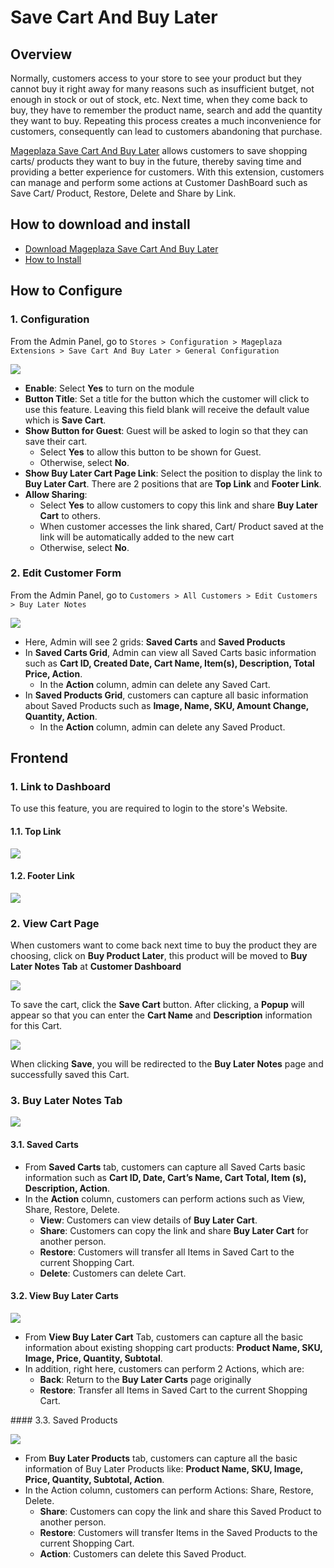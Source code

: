 # Save Cart And Buy Later

## Overview

Normally, customers access to your store to see your product but they cannot buy it right away for many reasons such as insufficient butget, not enough in stock or out of stock, etc. Next time, when they come back to buy, they have to remember the product name, search and add the quantity they want to buy. Repeating this process creates a much inconvenience for customers, consequently can lead to customers abandoning that purchase. 

[Mageplaza Save Cart And Buy Later](https://www.mageplaza.com/magento-2-save-cart-and-buy-later/) allows customers to save shopping carts/ products they want to buy in the future, thereby saving time and providing a better experience for customers. With this extension, customers can manage and perform some actions at Customer DashBoard such as Save Cart/ Product, Restore, Delete and Share by Link.

## How to download and install

- [Download Mageplaza Save Cart And Buy Later](https://www.mageplaza.com/magento-2-save-cart-and-buy-later/)
- [How to Install](https://www.mageplaza.com/install-magento-2-extension/)



## How to Configure

### 1. Configuration

From the Admin Panel, go to `Stores > Configuration > Mageplaza Extensions > Save Cart And Buy Later > General Configuration`

![](https://i.imgur.com/X6OBWMc.png)


- **Enable**: Select **Yes** to turn on the module
- **Button Title**: Set a title for the button which the customer will click to use this feature. Leaving this field blank will receive the default value which is **Save Cart**.
- **Show Button for Guest**: Guest will be asked to login so that they can save their cart. 
  - Select **Yes** to allow this button to be shown for Guest.
  - Otherwise, select **No**.
- **Show Buy Later Cart Page Link**: Select the position to display the link to **Buy Later Cart**. There are 2 positions that are **Top Link** and **Footer Link**.
- **Allow Sharing**:
  - Select **Yes** to allow customers to copy this link and share **Buy Later Cart** to others.
  - When customer accesses the link shared, Cart/ Product saved at the link will be automatically added to the new cart
  - Otherwise, select **No**.

### 2. Edit Customer Form

From the Admin Panel, go to `Customers > All Customers > Edit Customers > Buy Later Notes`

![](https://i.imgur.com/gBfiwFH.png)

- Here, Admin will see 2 grids: **Saved Carts** and **Saved Products**
- In **Saved Carts Grid**, Admin can view all Saved Carts basic information such as **Cart ID, Created Date, Cart Name, Item(s), Description, Total Price, Action**.
  - In the **Action** column, admin can delete any Saved Cart.
- In **Saved Products Grid**, customers can capture all basic information about Saved Products such as **Image, Name, SKU, Amount Change, Quantity, Action**.
  - In the **Action** column, admin can delete any Saved Product.


## Frontend

### 1. Link to Dashboard

To use this feature, you are required to login to the store's Website.

#### 1.1. Top Link

![](https://i.imgur.com/EmiXK2n.png)

#### 1.2. Footer Link

![](https://i.imgur.com/yTHzaZK.png)


### 2. View Cart Page

When customers want to come back next time to buy the product they are choosing, click on **Buy Product Later**, this product will be moved to **Buy Later Notes Tab** at **Customer Dashboard**

![](https://i.imgur.com/Rv7IMWO.png)

To save the cart, click the **Save Cart** button. After clicking, a **Popup** will appear so that you can enter the **Cart Name** and **Description** information for this Cart.

![](https://i.imgur.com/8B6LLwd.png)

When clicking **Save**, you will be redirected to the **Buy Later Notes** page and successfully saved this Cart.

### 3. Buy Later Notes Tab

![](https://i.imgur.com/nzwzlmp.png)

#### 3.1. Saved Carts

- From **Saved Carts** tab, customers can capture all Saved Carts basic information such as **Cart ID, Date, Cart’s Name, Cart Total, Item (s), Description, Action**.
- In the **Action** column, customers can perform actions such as View, Share, Restore, Delete.
  - **View**: Customers can view details of **Buy Later Cart**.
  - **Share**: Customers can copy the link and share **Buy Later Cart** for another person.
  - **Restore**: Customers will transfer all Items in Saved Cart to the current Shopping Cart.
  - **Delete**: Customers can delete Cart.


#### 3.2. View Buy Later Carts

![](https://i.imgur.com/s9IHqXP.png)

- From **View Buy Later Cart** Tab, customers can capture all the basic information about existing shopping cart products: **Product Name, SKU, Image, Price, Quantity, Subtotal**.
- In addition, right here, customers can perform 2 Actions, which are:
  - **Back**: Return to the **Buy Later Carts** page originally
  - **Restore**: Transfer all Items in Saved Cart to the current Shopping Cart.

#### 3.3. Saved Products

![](https://i.imgur.com/iEjEygp.png)

- From **Buy Later Products** tab, customers can capture all the basic information of Buy Later Products like: **Product Name, SKU, Image, Price, Quantity, Subtotal, Action**.
- In the Action column, customers can perform Actions: Share, Restore, Delete.
  - **Share**: Customers can copy the link and share this Saved Product to another person.
  - **Restore**: Customers will transfer Items in the Saved Products to the current Shopping Cart.
  - **Action**: Customers can delete this Saved Product.
